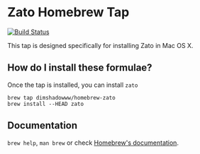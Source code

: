 # Zato Homebrew Tap

[![Build Status](https://travis-ci.org/DimShadoWWW/homebrew-zato.svg?branch=master)](https://travis-ci.org/DimShadoWWW/homebrew-zato)

This tap is designed specifically for installing Zato in Mac OS X.

## How do I install these formulae?
Once the tap is installed, you can install `zato`

    brew tap dimshadowww/homebrew-zato
    brew install --HEAD zato

## Documentation
`brew help`, `man brew` or check [Homebrew's documentation](https://github.com/Homebrew/brew/blob/master/docs/README.md).
